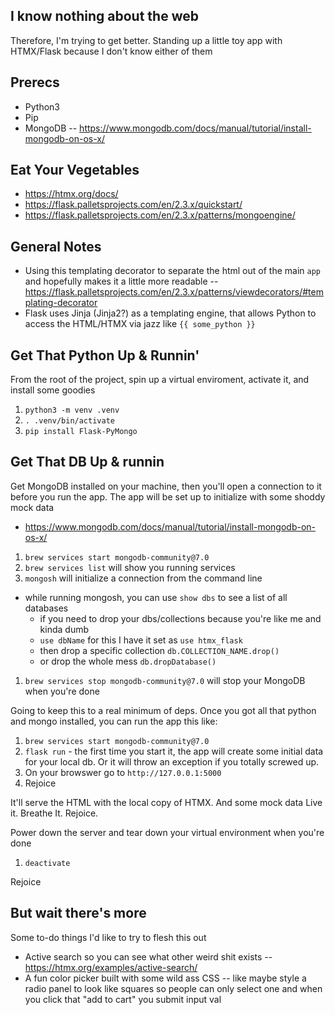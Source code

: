 ## I know nothing about the web
Therefore, I'm trying to get better. Standing up a little toy app with HTMX/Flask because I don't know either of them

## Prerecs
- Python3
- Pip
- MongoDB
-- https://www.mongodb.com/docs/manual/tutorial/install-mongodb-on-os-x/


## Eat Your Vegetables
- https://htmx.org/docs/
- https://flask.palletsprojects.com/en/2.3.x/quickstart/
- https://flask.palletsprojects.com/en/2.3.x/patterns/mongoengine/

## General Notes
- Using this templating decorator to separate the html out of the main `app` and hopefully makes it a little more readable
-- https://flask.palletsprojects.com/en/2.3.x/patterns/viewdecorators/#templating-decorator
- Flask uses Jinja (Jinja2?) as a templating engine, that allows Python to access the HTML/HTMX via jazz like `{{ some_python }}`

## Get That Python Up & Runnin'
From the root of the project, spin up a virtual enviroment, activate it, and install some goodies
1. `python3 -m venv .venv`
1. `. .venv/bin/activate`
1. `pip install Flask-PyMongo`

## Get That DB Up & runnin
Get MongoDB installed on your machine, then you'll open a connection to it before you run the app. 
The app will be set up to initialize with some shoddy mock data 
- https://www.mongodb.com/docs/manual/tutorial/install-mongodb-on-os-x/
1. `brew services start mongodb-community@7.0`
1. `brew services list` will show you running services
1. `mongosh` will initialize a connection from the command line
 - while running mongosh, you can use `show dbs` to see a list of all databases
    - if you need to drop your dbs/collections because you're like me and kinda dumb
    - `use dbName` for this I have it set as `use htmx_flask`
    - then drop a specific collection `db.COLLECTION_NAME.drop()`
    - or drop the whole mess `db.dropDatabase()`
1. `brew services stop mongodb-community@7.0` will stop your MongoDB when you're done

Going to keep this to a real minimum of deps. Once you got all that python and mongo installed, you can run the app this like:
1. `brew services start mongodb-community@7.0`
1. `flask run` - the first time you start it, the app will create some initial data for your local db. Or it will throw an exception if you totally screwed up.
1. On your browswer go to `http://127.0.0.1:5000`
1. Rejoice


It'll serve the HTML with the local copy of HTMX. And some mock data Live it. Breathe It. Rejoice.

Power down the server and tear down your virtual environment when you're done
1. `deactivate`

Rejoice

## But wait there's more
Some to-do things I'd like to try to flesh this out
- Active search so you can see what other weird shit exists 
-- https://htmx.org/examples/active-search/
- A fun color picker built with some wild ass CSS
-- like maybe style a radio panel to look like squares so people can only select one and when you click that "add to cart" you submit input val